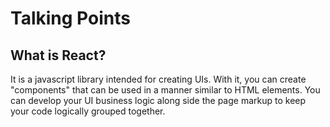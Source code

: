 # Talking Points

## What is React?

It is a javascript library intended for creating UIs. With it, you can create "components" that can be used in a manner similar to HTML elements. You can develop your UI business logic along side the page markup to keep your code logically grouped together.

